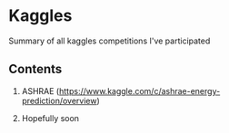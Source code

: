 # Kaggles
Summary of all kaggles competitions I've participated

## Contents

1) ASHRAE (https://www.kaggle.com/c/ashrae-energy-prediction/overview)

2) Hopefully soon
